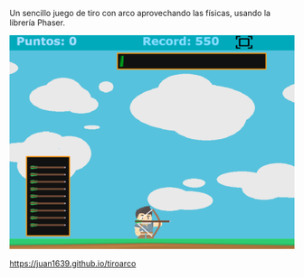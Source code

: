 Un sencillo juego de tiro con arco aprovechando las físicas, 
usando la librería Phaser.

<img src="./miniatura-tiroArco.png"/>

https://juan1639.github.io/tiroarco

